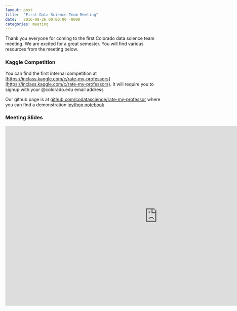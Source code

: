```yaml
---
layout: post
title:  "First Data Science Team Meeting"
date:   2016-08-26 00:00:00 -0000
categories: meeting
---
```


Thank you everyone for coming to the first Colorado data science team meeting. We are excited for a great semester. You will find
various resources from the meeting below.

### Kaggle Competition

You can find the first internal competition at [https://inclass.kaggle.com/c/rate-my-professors](https://inclass.kaggle.com/c/rate-my-professors).
It will require you to signup with your @colorado.edu email address

Our github page is at [github.com/codatascience/rate-my-professor](https://github.com/CoDataScience/rate-my-professor) where you can find a demonstration
[ipython notebook](/notebooks/rate-my-professor/baseline.html)

### Meeting Slides

<iframe src="https://docs.google.com/presentation/d/1kA1vpQDw__WZyJLWaLnZf-jv2WKIFtGwiQCjWRkffmI/embed?start=false&loop=false&delayms=3000" frameborder="0" width="960" height="569" allowfullscreen="true" mozallowfullscreen="true" webkitallowfullscreen="true"></iframe>




